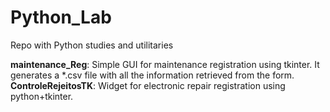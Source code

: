 # Python_Lab


Repo with Python studies and utilitaries

**maintenance_Reg**: Simple GUI for maintenance registration using tkinter. It generates a *.csv file with all the information retrieved from the form.
**ControleRejeitosTK**: Widget for electronic repair registration using python+tkinter.
